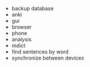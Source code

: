 * backup database
* anki
* gui
* browser
* phone
* analysis
* mdict
* find sentences by word
* synchronize between devices
